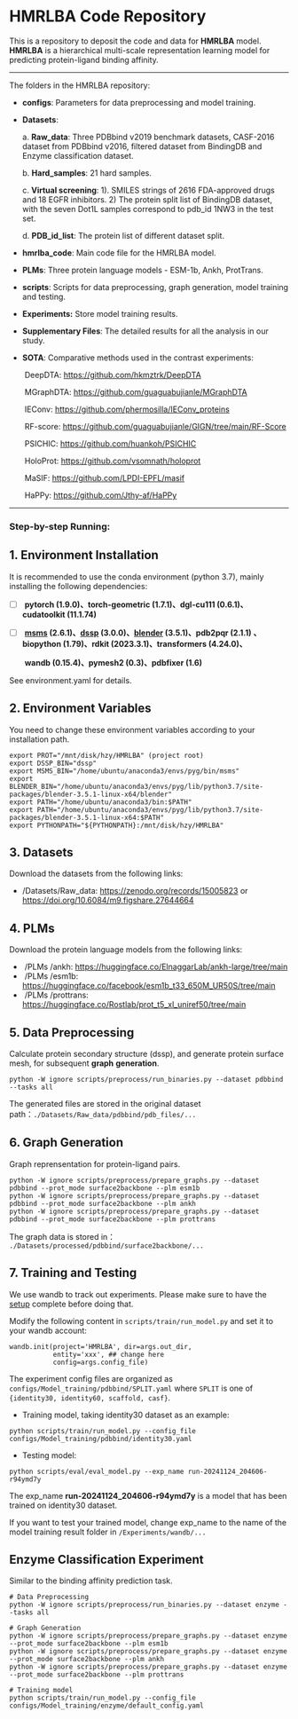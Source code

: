 # **HMRLBA** Code Repository

This is a repository to deposit the code and data for **HMRLBA** model. **HMRLBA** is a hierarchical multi-scale representation learning model for predicting protein-ligand binding affinity.

---

The folders in the HMRLBA repository:

- **configs**: Parameters for data preprocessing and model training.

- **Datasets**: 

  a. **Raw_data**: Three PDBbind v2019 benchmark  datasets, CASF-2016 dataset from PDBbind v2016, filtered dataset from BindingDB and Enzyme classification dataset.

  b. **Hard_samples**: 21 hard samples.

  c. **Virtual screening**: 1). SMILES strings of 2616 FDA-approved drugs and 18 EGFR inhibitors. 2) The protein split list of BindingDB dataset, with the seven Dot1L samples correspond to pdb_id 1NW3 in the test set.

  d. **PDB_id_list**: The protein list of different dataset split.

- **hmrlba_code**: Main code file for the HMRLBA model.

- **PLMs**: Three protein language models - ESM-1b, Ankh, ProtTrans.

- **scripts**: Scripts for data preprocessing, graph generation, model training and testing.

- **Experiments:** Store model training results.

- **Supplementary Files**: The detailed results for all the analysis in our study.

- **SOTA**: Comparative methods used in the contrast experiments:

  ​	DeepDTA: https://github.com/hkmztrk/DeepDTA

  ​	MGraphDTA: https://github.com/guaguabujianle/MGraphDTA

  ​	IEConv: https://github.com/phermosilla/IEConv_proteins

  ​	RF-score: https://github.com/guaguabujianle/GIGN/tree/main/RF-Score

  ​	PSICHIC: https://github.com/huankoh/PSICHIC

  ​	HoloProt: https://github.com/vsomnath/holoprot

  ​	MaSIF: https://github.com/LPDI-EPFL/masif
  
  ​	HaPPy: https://github.com/Jthy-af/HaPPy

---



### **Step-by-step Running:**

## 1. Environment Installation

It is recommended to use the conda environment (python 3.7), mainly installing the following dependencies:

- [ ] ​		**pytorch (1.9.0)、torch-geometric (1.7.1)、dgl-cu111 (0.6.1)、cudatoolkit (11.1.74)**

- [ ] ​		**[msms](http://mgltools.scripps.edu/packages/MSMS/) (2.6.1)、[dssp](https://swift.cmbi.umcn.nl/gv/dssp/) (3.0.0)、[blender](https://www.blender.org/) (3.5.1)、pdb2pqr (2.1.1) 、biopython (1.79)、rdkit (2023.3.1)、transformers (4.24.0)、**

  ​		**wandb (0.15.4)、pymesh2 (0.3)、pdbfixer (1.6)**

See environment.yaml for details.




## 2. Environment Variables

You need to change these environment variables according to your installation path.

```
export PROT="/mnt/disk/hzy/HMRLBA" (project root)
export DSSP_BIN="dssp"
export MSMS_BIN="/home/ubuntu/anaconda3/envs/pyg/bin/msms"
export BLENDER_BIN="/home/ubuntu/anaconda3/envs/pyg/lib/python3.7/site-packages/blender-3.5.1-linux-x64/blender"
export PATH="/home/ubuntu/anaconda3/bin:$PATH"
export PATH="/home/ubuntu/anaconda3/envs/pyg/lib/python3.7/site-packages/blender-3.5.1-linux-x64:$PATH"
export PYTHONPATH="${PYTHONPATH}:/mnt/disk/hzy/HMRLBA"
```



## 3. Datasets

Download the datasets from the following links:

-  /Datasets/Raw_data:  https://zenodo.org/records/15005823 or https://doi.org/10.6084/m9.figshare.27644664

  

## 4. PLMs

Download the protein language models from the following links:

- ​		/PLMs /ankh:  https://huggingface.co/ElnaggarLab/ankh-large/tree/main
- ​		/PLMs /esm1b:  https://huggingface.co/facebook/esm1b_t33_650M_UR50S/tree/main
- ​		/PLMs /prottrans:  https://huggingface.co/Rostlab/prot_t5_xl_uniref50/tree/main



## 5. Data Preprocessing

Calculate protein secondary structure (dssp), and generate protein surface mesh, for subsequent **graph** **generation**.

```
python -W ignore scripts/preprocess/run_binaries.py --dataset pdbbind --tasks all
```

The generated files are stored in the original dataset path：`./Datasets/Raw_data/pdbbind/pdb_files/...`



## 6.  Graph Generation

Graph reprensentation for protein-ligand pairs.

```
python -W ignore scripts/preprocess/prepare_graphs.py --dataset pdbbind --prot_mode surface2backbone --plm esm1b
python -W ignore scripts/preprocess/prepare_graphs.py --dataset pdbbind --prot_mode surface2backbone --plm ankh
python -W ignore scripts/preprocess/prepare_graphs.py --dataset pdbbind --prot_mode surface2backbone --plm prottrans
```

The graph data is stored in： `./Datasets/processed/pdbbind/surface2backbone/...`



## 7.  Training and Testing

We use wandb to track out experiments. Please make sure to have the [setup](https://docs.wandb.ai/quickstart) complete before doing that.

Modify the following content in `scripts/train/run_model.py` and set it to your wandb account:

```
wandb.init(project='HMRLBA', dir=args.out_dir,
           entity='xxx', ## change here
           config=args.config_file)
```

The experiment config files are organized as `configs/Model_training/pdbbind/SPLIT.yaml` where `SPLIT` is one of `{identity30, identity60, scaffold, casf}`.

- Training model, taking identity30 dataset as an example:


```
python scripts/train/run_model.py --config_file configs/Model_training/pdbbind/identity30.yaml
```

- Testing model:

```
python scripts/eval/eval_model.py --exp_name run-20241124_204606-r94ymd7y
```

The exp_name **run-20241124_204606-r94ymd7y** is a model that has been trained on identity30 dataset.

If you want to test your trained model, change exp_name to the name of the model training result folder in `/Experiments/wandb/...`



## Enzyme Classification Experiment

Similar to the binding affinity prediction task.

```
# Data Preprocessing
python -W ignore scripts/preprocess/run_binaries.py --dataset enzyme --tasks all

# Graph Generation
python -W ignore scripts/preprocess/prepare_graphs.py --dataset enzyme --prot_mode surface2backbone --plm esm1b
python -W ignore scripts/preprocess/prepare_graphs.py --dataset enzyme --prot_mode surface2backbone --plm ankh
python -W ignore scripts/preprocess/prepare_graphs.py --dataset enzyme --prot_mode surface2backbone --plm prottrans

# Training model
python scripts/train/run_model.py --config_file configs/Model_training/enzyme/default_config.yaml
```


